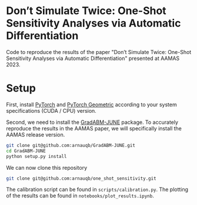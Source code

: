 # Don’t Simulate Twice: One-Shot Sensitivity Analyses via Automatic Differentiation

Code to reproduce the results of the paper "Don’t Simulate Twice: One-Shot Sensitivity Analyses via Automatic Differentiation" presented at AAMAS 2023.

# Setup

First, install [PyTorch](pytorch.org/) and [PyTorch Geometric](https://pytorch-geometric.readthedocs.io/en/latest/) according to your system specifications (CUDA / CPU) version.

Second, we need to install the [GradABM-JUNE](https://github.com/arnauqb/GradABM-JUNE) package. To accurately reproduce the results in the AAMAS paper, we will specifically install the AAMAS release version.

```bash
git clone git@github.com:arnauqb/GradABM-JUNE.git
cd GradABM-JUNE
python setup.py install
```

We can now clone this repository

```bash
git clone git@github.com:arnauqb/one_shot_sensitivity.git
```

The calibration script can be found in `scripts/calibration.py`. The plotting of the results can be found in `notebooks/plot_results.ipynb`.
